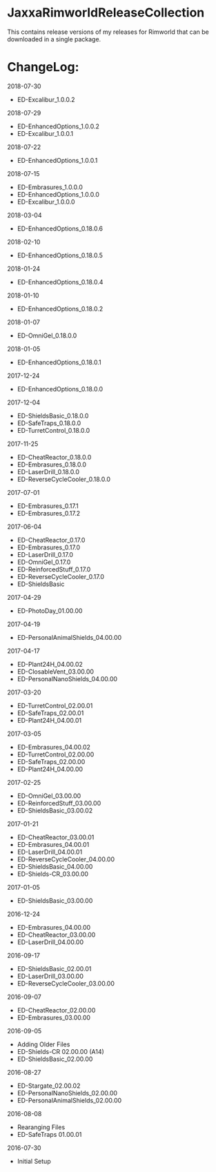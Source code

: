 # JaxxaRimworldReleaseCollection

This contains release versions of my releases for Rimworld that can be downloaded in a single package.

# ChangeLog:

2018-07-30
* ED-Excalibur_1.0.0.2

2018-07-29
* ED-EnhancedOptions_1.0.0.2
* ED-Excalibur_1.0.0.1

2018-07-22
* ED-EnhancedOptions_1.0.0.1

2018-07-15
* ED-Embrasures_1.0.0.0
* ED-EnhancedOptions_1.0.0.0
* ED-Excalibur_1.0.0.0

2018-03-04
* ED-EnhancedOptions_0.18.0.6

2018-02-10
* ED-EnhancedOptions_0.18.0.5

2018-01-24
* ED-EnhancedOptions_0.18.0.4

2018-01-10
* ED-EnhancedOptions_0.18.0.2

2018-01-07
* ED-OmniGel_0.18.0.0

2018-01-05
* ED-EnhancedOptions_0.18.0.1

2017-12-24
* ED-EnhancedOptions_0.18.0.0

2017-12-04
* ED-ShieldsBasic_0.18.0.0
* ED-SafeTraps_0.18.0.0
* ED-TurretControl_0.18.0.0

2017-11-25
* ED-CheatReactor_0.18.0.0
* ED-Embrasures_0.18.0.0
* ED-LaserDrill_0.18.0.0
* ED-ReverseCycleCooler_0.18.0.0

2017-07-01
* ED-Embrasures_0.17.1
* ED-Embrasures_0.17.2

2017-06-04
* ED-CheatReactor_0.17.0
* ED-Embrasures_0.17.0
* ED-LaserDrill_0.17.0
* ED-OmniGel_0.17.0
* ED-ReinforcedStuff_0.17.0
* ED-ReverseCycleCooler_0.17.0
* ED-ShieldsBasic

2017-04-29
* ED-PhotoDay_01.00.00

2017-04-19
* ED-PersonalAnimalShields_04.00.00

2017-04-17
* ED-Plant24H_04.00.02
* ED-ClosableVent_03.00.00
* ED-PersonalNanoShields_04.00.00

2017-03-20
* ED-TurretControl_02.00.01
* ED-SafeTraps_02.00.01
* ED-Plant24H_04.00.01

2017-03-05
* ED-Embrasures_04.00.02
* ED-TurretControl_02.00.00
* ED-SafeTraps_02.00.00
* ED-Plant24H_04.00.00

2017-02-25
* ED-OmniGel_03.00.00
* ED-ReinforcedStuff_03.00.00
* ED-ShieldsBasic_03.00.02

2017-01-21
* ED-CheatReactor_03.00.01
* ED-Embrasures_04.00.01
* ED-LaserDrill_04.00.01
* ED-ReverseCycleCooler_04.00.00
* ED-ShieldsBasic_04.00.00
* ED-Shields-CR_03.00.00

2017-01-05
* ED-ShieldsBasic_03.00.00

2016-12-24
* ED-Embrasures_04.00.00
* ED-CheatReactor_03.00.00
* ED-LaserDrill_04.00.00

2016-09-17
* ED-ShieldsBasic_02.00.01
* ED-LaserDrill_03.00.00
* ED-ReverseCycleCooler_03.00.00

2016-09-07 
* ED-CheatReactor_02.00.00
* ED-Embrasures_03.00.00

2016-09-05 
* Adding Older Files
* ED-Shields-CR 02.00.00 (A14)
* ED-ShieldsBasic_02.00.00

2016-08-27
* ED-Stargate_02.00.02
* ED-PersonalNanoShields_02.00.00
* ED-PersonalAnimalShields_02.00.00

2016-08-08
* Rearanging Files
* ED-SafeTraps 01.00.01

2016-07-30
* Initial Setup

